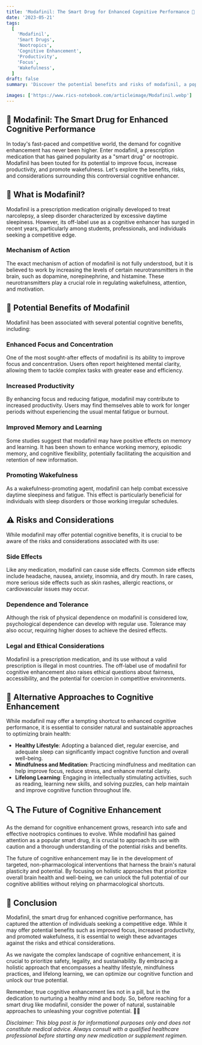 ```yaml
---
title: 'Modafinil: The Smart Drug for Enhanced Cognitive Performance 💊'
date: '2023-05-21'
tags:
  [
    'Modafinil',
    'Smart Drugs',
    'Nootropics',
    'Cognitive Enhancement',
    'Productivity',
    'Focus',
    'Wakefulness',
  ]
draft: false
summary: 'Discover the potential benefits and risks of modafinil, a popular smart drug used for cognitive enhancement. From improving focus and productivity to promoting wakefulness, modafinil has gained attention as a performance-enhancing substance. 🧠💡'

images: ['https://www.rics-notebook.com/articleimage/Modafinil.webp']
---
```


## 🌟 Modafinil: The Smart Drug for Enhanced Cognitive Performance

In today's fast-paced and competitive world, the demand for cognitive enhancement has never been higher. Enter modafinil, a prescription medication that has gained popularity as a "smart drug" or nootropic. Modafinil has been touted for its potential to improve focus, increase productivity, and promote wakefulness. Let's explore the benefits, risks, and considerations surrounding this controversial cognitive enhancer.

## 🎯 What is Modafinil?

Modafinil is a prescription medication originally developed to treat narcolepsy, a sleep disorder characterized by excessive daytime sleepiness. However, its off-label use as a cognitive enhancer has surged in recent years, particularly among students, professionals, and individuals seeking a competitive edge.

### Mechanism of Action

The exact mechanism of action of modafinil is not fully understood, but it is believed to work by increasing the levels of certain neurotransmitters in the brain, such as dopamine, norepinephrine, and histamine. These neurotransmitters play a crucial role in regulating wakefulness, attention, and motivation.

## 🧠 Potential Benefits of Modafinil

Modafinil has been associated with several potential cognitive benefits, including:

### Enhanced Focus and Concentration

One of the most sought-after effects of modafinil is its ability to improve focus and concentration. Users often report heightened mental clarity, allowing them to tackle complex tasks with greater ease and efficiency.

### Increased Productivity

By enhancing focus and reducing fatigue, modafinil may contribute to increased productivity. Users may find themselves able to work for longer periods without experiencing the usual mental fatigue or burnout.

### Improved Memory and Learning

Some studies suggest that modafinil may have positive effects on memory and learning. It has been shown to enhance working memory, episodic memory, and cognitive flexibility, potentially facilitating the acquisition and retention of new information.

### Promoting Wakefulness

As a wakefulness-promoting agent, modafinil can help combat excessive daytime sleepiness and fatigue. This effect is particularly beneficial for individuals with sleep disorders or those working irregular schedules.

## ⚠️ Risks and Considerations

While modafinil may offer potential cognitive benefits, it is crucial to be aware of the risks and considerations associated with its use:

### Side Effects

Like any medication, modafinil can cause side effects. Common side effects include headache, nausea, anxiety, insomnia, and dry mouth. In rare cases, more serious side effects such as skin rashes, allergic reactions, or cardiovascular issues may occur.

### Dependence and Tolerance

Although the risk of physical dependence on modafinil is considered low, psychological dependence can develop with regular use. Tolerance may also occur, requiring higher doses to achieve the desired effects.

### Legal and Ethical Considerations

Modafinil is a prescription medication, and its use without a valid prescription is illegal in most countries. The off-label use of modafinil for cognitive enhancement also raises ethical questions about fairness, accessibility, and the potential for coercion in competitive environments.

## 🌿 Alternative Approaches to Cognitive Enhancement

While modafinil may offer a tempting shortcut to enhanced cognitive performance, it is essential to consider natural and sustainable approaches to optimizing brain health:

- **Healthy Lifestyle**: Adopting a balanced diet, regular exercise, and adequate sleep can significantly impact cognitive function and overall well-being.
- **Mindfulness and Meditation**: Practicing mindfulness and meditation can help improve focus, reduce stress, and enhance mental clarity.
- **Lifelong Learning**: Engaging in intellectually stimulating activities, such as reading, learning new skills, and solving puzzles, can help maintain and improve cognitive function throughout life.

## 🔍 The Future of Cognitive Enhancement

As the demand for cognitive enhancement grows, research into safe and effective nootropics continues to evolve. While modafinil has gained attention as a popular smart drug, it is crucial to approach its use with caution and a thorough understanding of the potential risks and benefits.

The future of cognitive enhancement may lie in the development of targeted, non-pharmacological interventions that harness the brain's natural plasticity and potential. By focusing on holistic approaches that prioritize overall brain health and well-being, we can unlock the full potential of our cognitive abilities without relying on pharmacological shortcuts.

## 🔑 Conclusion

Modafinil, the smart drug for enhanced cognitive performance, has captured the attention of individuals seeking a competitive edge. While it may offer potential benefits such as improved focus, increased productivity, and promoted wakefulness, it is essential to weigh these advantages against the risks and ethical considerations.

As we navigate the complex landscape of cognitive enhancement, it is crucial to prioritize safety, legality, and sustainability. By embracing a holistic approach that encompasses a healthy lifestyle, mindfulness practices, and lifelong learning, we can optimize our cognitive function and unlock our true potential.

Remember, true cognitive enhancement lies not in a pill, but in the dedication to nurturing a healthy mind and body. So, before reaching for a smart drug like modafinil, consider the power of natural, sustainable approaches to unleashing your cognitive potential. 🧠✨

_Disclaimer: This blog post is for informational purposes only and does not constitute medical advice. Always consult with a qualified healthcare professional before starting any new medication or supplement regimen._
